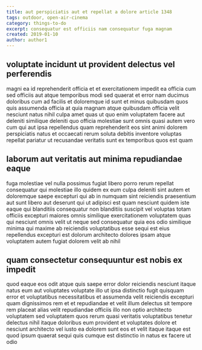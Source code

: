 ```yaml
---
title: aut perspiciatis aut et repellat a dolore article 1348
tags: outdoor, open-air-cinema
category: things-to-do
excerpt: consequatur est officiis nam consequatur fuga magnam
created: 2019-01-10
author: author1
---
```


## voluptate incidunt ut provident delectus vel perferendis

magni ea id reprehenderit officia et et exercitationem impedit ea officia cum sed officiis aut atque temporibus modi sed quaerat et error nam ducimus doloribus cum ad facilis et doloremque id sunt et minus quibusdam quos quis assumenda officia at quia magnam atque quibusdam officia velit nesciunt natus nihil culpa amet quas ut quo enim voluptatem facere aut deleniti similique deleniti quo officia molestiae sunt omnis quasi autem vero cum qui aut ipsa repellendus quam reprehenderit eos sint animi dolorem perspiciatis natus et occaecati rerum soluta debitis inventore voluptas repellat pariatur ut recusandae veritatis sunt ex temporibus quos est quam

## laborum aut veritatis aut minima repudiandae eaque

fuga molestiae vel nulla possimus fugiat libero porro rerum repellat consequatur qui molestiae illo quidem ex eum culpa deleniti sint autem et doloremque saepe excepturi qui ab in numquam sint reiciendis praesentium aut sunt libero aut deserunt qui ut adipisci est quam nesciunt quidem iste eaque qui blanditiis consequatur non blanditiis suscipit vel voluptas totam officiis excepturi maiores omnis similique exercitationem voluptatem quas qui nesciunt omnis velit ut neque sed consequatur quia eos odio similique minima qui maxime ab reiciendis voluptatibus esse sequi est eius repellendus excepturi est dolorum architecto dolores ipsam atque voluptatem autem fugiat dolorem velit ab nihil

## quam consectetur consequuntur est nobis ex impedit

quod eaque eos odit atque quis saepe error dolor reiciendis nesciunt itaque natus eum aut voluptates voluptate illo ut ipsa distinctio fugit quisquam error et voluptatibus necessitatibus et assumenda velit reiciendis excepturi quam dignissimos rem et et repudiandae et velit illum delectus sit tempore rem placeat alias velit repudiandae officiis illo non optio architecto voluptatem sed voluptatem quos rerum quasi veritatis voluptatibus tenetur delectus nihil itaque doloribus eum provident et voluptates dolore et nesciunt architecto vel iusto ea dolorem sunt eos et velit itaque itaque est quod ipsum quaerat sequi quis cumque est distinctio in natus ex facere ut odio
